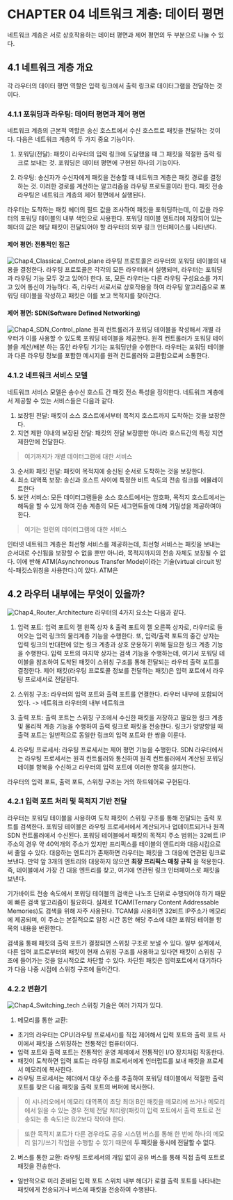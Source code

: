 # CHAPTER 04 네트워크 계층: 데이터 평면
네트워크 계층은 서로 상호작용하는 데이터 평면과 제어 평면의 두 부분으로 나눌 수 있다. 

## 4.1 네트워크 계층 개요
각 라우터의 데이터 평면 역할은 입력 링크에서 출력 링크로 데이터그램을 전달하는 것이다. 

### 4.1.1 포워딩과 라우팅: 데이터 평면과 제어 평면
네트워크 계층의 근본적 역할은 송신 호스트에서 수신 호스트로 패킷을 전달하는 것이다. 다음은 네트워크 계층의 두 가지 중요 기능이다.
1. 포워딩(전달): 패킷이 라우터의 입력 링크에 도달했을 때 그 패킷을 적절한 출력 링크로 보내는 것. 포워딩은 데이터 평면에 구현된 하나의 기능이다.

2. 라우팅: 송신자가 수신자에게 패킷을 전송할 때 네트워크 계층은 패킷 경로를 결정하는 것. 이러한 경로를 계산하는 알고리즘을 라우팅 프로토콜이라 한다. 패킷 전송 라우팅은 네트워크 계층의 제어 평면에서 실행된다. 

라우터는 도착하는 패킷 헤더의 필드 값을 조사하여 패킷을 포워딩하는데, 이 값을 라우터의 포워딩 테이블의 내부 색인으로 사용한다. 포워딩 테이블 엔트리에 저장되어 있는 헤더의 값은 해당 패킷이 전달되어야 할 라우터의 외부 링크 인터페이스를 나타낸다.

#### 제어 평면: 전통적인 접근
![Chap4_Classical_Control_plane](Chap4_Classical_Control_plane.PNG)
라우팅 프로토콜은 라우터의 포워딩 테이블의 내용을 결정한다. 라우팅 프로토콜은 각각의 모든 라우터에서 실행되며, 라우터는 포워딩과 라우팅 기능 모두 갖고 있어야 한다. 또, 모든 라우터는 다른 라우팅 구성요소를 가지고 있어 통신이 가능하다. 즉, 라우터 서로서로 상호작용을 하여 라우팅 알고리즘으로 포워딩 테이블을 작성하고 패킷은 이를 보고 목적지를 찾아간다.

#### 제어 평면: SDN(Software Defined Networking)
![Chap4_SDN_Control_plane](Chap4_SDN_Control_plane.PNG)
원격 컨트롤러가 포워딩 테이블을 작성해서 개별 라우터가 이를 사용할 수 있도록 포워딩 테이블을 제공한다. 원격 컨트롤러가 포워딩 테이블을 계산/배분 하는 동안 라우팅 기기는 포워딩만을 수행한다. 라우터는 포워딩 테이블과 다른 라우팅 정보를 포함한 메시지를 원격 컨트롤러와 교환함으로써 소통한다.

### 4.1.2 네트워크 서비스 모델
네트워크 서비스 모델은 송수신 호스트 간 패킷 전소 특성을 정의한다.
네트워크 계층에서 제공할 수 있는 서비스들은 다음과 같다.
1. 보장된 전달: 패킷이 소스 호스트에서부터 목적지 호스트까지 도착하는 것을 보장한다.
2. 지연 제한 이내의 보장된 전달: 패킷의 전달 보장뿐만 아니라 호스트간의 특정 지연 제한안에 전달한다.
> 여기까지가 개별 데이터그램에 대한 서비스
3. 순서화 패킷 전달: 패킷이 목적지에 송신된 순서로 도착하는 것을 보장한다.
4. 최소 대역폭 보장: 송신과 호스트 사이에 특정한 비트 속도의 전송 링크를 에뮬레이트한다
5. 보안 서비스: 모든 데이터그램들을 소스 호스트에서는 암호화, 목적지 호스트에서는 해독을 할 수 있게 하여 전송 계층의 모든 세그먼트들에 대해 기밀성을 제공하여야 한다.
> 여기는 일련의 데이터그램에 대한 서비스

인터넷 네트워크 계층은 최선형 서비스를 제공하는데, 최선형 서비스는 패킷을 보내는 순서대로 수신됨을 보장할 수 없을 뿐만 아니라, 목적지까지의 전송 자체도 보장될 수 없다. 이에 반해 ATM(Asynchronous Transfer Mode)이라는 기술(virtual circuit 방식-패킷스위칭을 사용한다.)이 있다. ATM은 

## 4.2 라우터 내부에는 무엇이 있을까?
![Chap4_Router_Architecture](Chap4_Router_Architecture.PNG)
라우터의 4가지 요소는 다음과 같다.
1. 입력 포트: 입력 포트의 젤 왼쪽 상자 & 출력 포트의 젤 오른쪽 상자로, 라우터로 들어오는 입력 링크의 물리계층 기능을 수행한다. 또, 입력/출력 포트의 중간 상자는 입력 링크의 반대편에 있는 링크 계층과 상호 운용하기 위해 필요한 링크 계층 기능을 수행한다. 입력 포트의 마지막 상자는 검색 기능을 수행하는데, 여기서 포워딩 테이블을 참조하여 도착된 패킷이 스위칭 구조를 통해 전달되는 라우터 출력 포트를 결정한다. 제어 패킷(라우팅 프로토콜 정보를 전달하는 패킷)은 입력 포트에서 라우팅 프로세서로 전달된다. 

2. 스위칭 구조: 라우터의 입력 포트와 출력 포트를 연결한다. 라우터 내부에 포함되어 있다. -> 네트워크 라우터의 내부 네트워크

3. 출력 포트: 출력 포트는 스위칭 구조에서 수신한 패킷을 저장하고 필요한 링크 계층 및 물리적 계층 기능을 수행하여 출력 링크로 패킷을 전송한다. 링크가 양방향일 때 출력 포트는 일반적으로 동일한 링크의 입력 포트와 한 쌍을 이룬다.

4. 라우팅 프로세서: 라우팅 프로세서는 제어 평면 기능을 수행한다. SDN 라우터에서는 라우팅 프로세서는 원격 컨트롤러와 통신하여 원격 컨트롤러에서 계산된 포워딩 테이블 항복을 수신하고 라우터의 입력 포트에 이러한 항목을 설치한다.

라우터의 입력 포트, 출력 포트, 스위칭 구조는 거의 하드웨어로 구현된다. 

### 4.2.1 입력 포트 처리 및 목적지 기반 전달
라우터는 포워딩 테이블을 사용하여 도착 패킷이 스위칭 구조를 통해 전달되는 출력 포트를 검색한다. 포워딩 테이블은 라우팅 프로세서에서 계산되거나 업데이트되거나 원격 SDN 컨트롤러에서 수신된다. 포워딩 테이블에서 패킷의 목적지 주소 범위는 32비트 IP 주소의 경우 약 40억개의 주소가 있지만 프리픽스를 테이블의 엔트리와 대응시킴으로써 줄일 수 있다. 대응하는 엔트리가 존재하면 라우터는 패킷을 그 대응에 연관된 링크로 보낸다. 만약 앞 3개의 엔트리와 대응하지 않으면 **최장 프리픽스 매칭 규칙** 을 적용한다. 즉, 테이블에서 가장 긴 대응 엔트리를 찾고, 여기에 연관된 링크 인터페이스로 패킷을 보낸다.

기가바이트 전송 속도에서 포워딩 테이블의 검색은 나노초 단위로 수행되어야 하기 때문에 빠른 검색 알고리즘이 필요하다. 실제로 TCAM(Ternary Content Addressable Memories)도 검색을 위해 자주 사용된다. TCAM을 사용하면 32비트 IP주소가 메모리에 제공되며, 이 주소는 본질적으로 일정 시간 동안 해당 주소에 대한 포워딩 테이블 항목의 내용을 반환한다.

검색을 통해 패킷의 출력 포트가 결정되면 스위칭 구조로 보낼 수 있다. 일부 설계에서, 다른 입력 포트로부터의 패킷이 현재 스위칭 구조를 사용하고 있다면 패킷이 스위칭 구조에 들어가는 것을 일시적으로 차단할 수 있다. 차단된 패킷은 입력포트에서 대기하다가 다음 나중 시점에 스위칭 구조에 들어간다.

### 4.2.2 변환기
![Chap4_Switching_tech](Chap4_Switching_tech.PNG)
스위칭 기술은 여러 가지가 있다.
1. 메모리를 통한 교환: 
- 초기의 라우터는 CPU(라우팅 프로세서)를 직접 제어해서 입력 포트와 출력 포트 사이에서 패킷을 스위칭하는 전통적인 컴퓨터이다. 
- 입력 포트와 출력 포트는 전통적인 운영 체제에서 전통적인 I/O 장치처럼 작동한다. 
- 패킷이 도착하면 입력 포트는 라우팅 프로세서에게 인터럽트를 보내 패킷을 프로세서 메모리에 복사한다.
- 라우팅 프로세서는 헤더에서 대상 주소를 추출하여 포워딩 테이블에서 적절한 출력 포트를 찾은 다음 패킷을 출력 포트의 버퍼에 복사한다.
> 이 시나리오에서 메모리 대역폭이 초당 최대 B인 패킷을 메모리에 쓰거나 메모리에서 읽을 수 있는 경우 전체 전달 처리량(패킷이 입력 포트에서 출력 포트로 전송되는 총 속도)은 B/2보다 작아야 한다. 

> 또한 목적지 포트가 다른 경우라도 공유 시스템 버스를 통해 한 번에 하나의 메모리 읽기/쓰기 작업을 수행할 수 있기 때문에 **두 패킷을 동시에 전달할 수 없다**.

2. 버스를 통한 교환: 라우팅 프로세서의 개입 없이 공유 버스를 통해 직접 출력 포트로 패킷을 전송한다.
- 일반적으로 미리 준비된 입력 포트 스위치 내부 헤더가 로컬 출력 포트를 나타내는 패킷에게 전송되거나 버스에 패킷을 전송하여 수행된다.